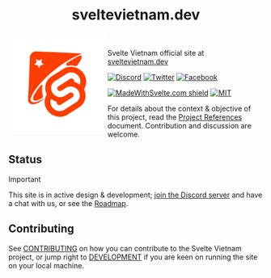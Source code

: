 <div align="center">

# sveltevietnam.dev

</div>

<img src="https://raw.githubusercontent.com/sveltevietnam/branding/main/sveltevietnam-logo.png" align="left" width="192" height="192"/>
<img align="left" width="0" height="192" hspace="2" vspace="2" />

<br />

Svelte Vietnam official site at [sveltevietnam.dev](https://www.sveltevietnam.dev)

[![Discord][socials.discord.badge]][socials.discord] [![Twitter][socials.bluesky.badge]][socials.bluesky] [![Facebook][socials.facebook.badge]][socials.facebook]

[![MadeWithSvelte.com shield][socials.madewithsvelte.badge]][socials.madewithsvelte] [![MIT][license.badge]][license]

For details about the context & objective of this project, read the [Project References](./docs/PROJECT_REFERENCES.md) document.
Contribution and discussion are welcome.

## Status

> [!IMPORTANT]
> This site is in active design & development; [join the Discord server][socials.discord] and have a chat with us, or see the [Roadmap](https://www.sveltevietnam.dev/en/roadmap).

## Contributing

See [CONTRIBUTING] on how you can contribute to the Svelte Vietnam project, or jump right to [DEVELOPMENT] if you are keen on running the site on your local machine.

<!-- LOCAL -->

[license.badge]: https://img.shields.io/badge/license-MIT-blue.svg
[license]: ./LICENSE
[CONTRIBUTING]: ./CONTRIBUTING.md
[DEVELOPMENT]: ./docs/DEVELOPMENT.md

<!-- SOCIALS -->

[socials.discord.badge]: https://img.shields.io/discord/1066621936546877450?color=7289da&label=Discord&logo=discord&style=for-the-badge
[socials.discord]: https://discord.sveltevietnam.dev
[socials.facebook]: https://www.facebook.com/sveltevietnam
[socials.facebook.badge]: https://img.shields.io/static/v1?label=&message=sveltevietnam&color=4267B2&logoColor=white&style=for-the-badge&logo=facebook
[socials.bluesky]: https://bsky.app/profile/sveltevietnam.dev
[socials.bluesky.badge]: https://img.shields.io/static/v1?label=&message=sveltevietnam&color=1DA1F2&logoColor=white&style=for-the-badge&logo=bluesky
[socials.madewithsvelte]: https://madewithsvelte.com/p/svelte-vietnam/shield-link
[socials.madewithsvelte.badge]: https://madewithsvelte.com/storage/repo-shields/4786-shield.svg
